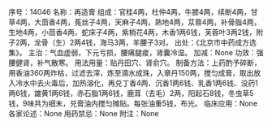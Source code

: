 序号：14046
名称：再造膏
组成：官桂4两，杜仲4两，牛膝4两，续断4两，甘草4两，大茴香4两，菟丝子4两，天麻子4两，熟地4两，苁蓉4两，补骨脂4两，生地4两，小茴香4两，蛇床子4两，紫梢花4两，木香1两6钱，芙蓉叶3两2钱，附子2两，龙骨（生）2两4钱，海马3两，羊腰子3对。
出处：《北京市中药成方选集》。
主治：气血虚弱，下元亏损，腰痛腿痠，肾囊冷湿。
加减：None
功效：强腰健肾，补气散寒。
用法用量：贴丹田穴、肾俞穴。
制备方法：上药酌予碎断，用香油360两炸枯，过滤去滓，炼至滴水成珠，入章丹150两，搅匀成膏，取出放入冷水中去火毒后，加热溶化，再兑丁香4两、沉香1两6钱、乳香1两6钱、没药1两6钱，雄黄1两6钱，赤石脂1两6钱，鹿茸（去毛）2两，阳起石8钱，冬虫草5钱，9味共为细末，兑膏油内搅匀摊贴。每张油重5钱，布光。
临床应用：None
各家论述：None
用药禁忌：None
附注：None
